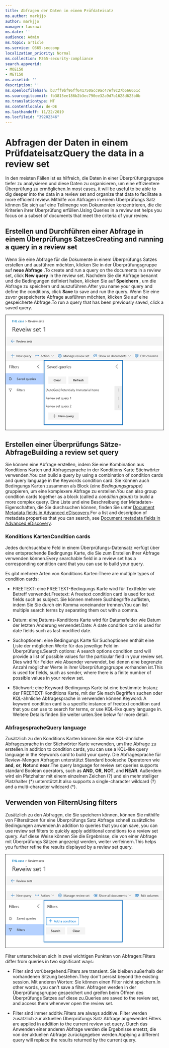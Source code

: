 ```yaml
---
title: Abfragen der Daten in einem Prüfdateisatz
ms.author: markjjo
author: markjjo
manager: laurawi
ms.date: ''
audience: Admin
ms.topic: article
ms.service: O365-seccomp
localization_priority: Normal
ms.collection: M365-security-compliance
search.appverid:
- MOE150
- MET150
ms.assetid: ''
description: ''
ms.openlocfilehash: b37ff9bf96ff641750acc9ac47ef9c27b566651c
ms.sourcegitcommit: fb3815ee186b2b3ec790ee32a9d7b1628d623b0b
ms.translationtype: MT
ms.contentlocale: de-DE
ms.lasthandoff: 11/22/2019
ms.locfileid: "39202346"
---
```

# <a name="query-the-data-in-a-review-set"></a><span data-ttu-id="2b075-102">Abfragen der Daten in einem Prüfdateisatz</span><span class="sxs-lookup"><span data-stu-id="2b075-102">Query the data in a review set</span></span>

<span data-ttu-id="2b075-103">In den meisten Fällen ist es hilfreich, die Daten in einer Überprüfungsgruppe tiefer zu analysieren und diese Daten zu organisieren, um eine effizientere Überprüfung zu ermöglichen.</span><span class="sxs-lookup"><span data-stu-id="2b075-103">In most cases, it will be useful to be able to dig deeper into the data in a review set and organize that data to facilitate a more efficient review.</span></span> <span data-ttu-id="2b075-104">Mithilfe von Abfragen in einem Überprüfungs Satz können Sie sich auf eine Teilmenge von Dokumenten konzentrieren, die die Kriterien ihrer Überprüfung erfüllen.</span><span class="sxs-lookup"><span data-stu-id="2b075-104">Using Queries in a review set helps you focus on a subset of documents that meet the criteria of your review.</span></span>

## <a name="creating-and-running-a-query-in-a-review-set"></a><span data-ttu-id="2b075-105">Erstellen und Durchführen einer Abfrage in einem Überprüfungs Satzes</span><span class="sxs-lookup"><span data-stu-id="2b075-105">Creating and running a query in a review set</span></span>

<span data-ttu-id="2b075-106">Wenn Sie eine Abfrage für die Dokumente in einem Überprüfungs Satzes erstellen und ausführen möchten, klicken Sie in der Überprüfungsgruppe auf **neue Abfrage** .</span><span class="sxs-lookup"><span data-stu-id="2b075-106">To create and run a query on the documents in a review set, click **New query** in the review set.</span></span> <span data-ttu-id="2b075-107">Nachdem Sie die Abfrage benannt und die Bedingungen definiert haben, klicken Sie auf **Speichern** , um die Abfrage zu speichern und auszuführen.</span><span class="sxs-lookup"><span data-stu-id="2b075-107">After you name your query and define the conditions, click **Save** to save and run the query.</span></span> <span data-ttu-id="2b075-108">Wenn Sie eine zuvor gespeicherte Abfrage ausführen möchten, klicken Sie auf eine gespeicherte Abfrage.</span><span class="sxs-lookup"><span data-stu-id="2b075-108">To run a query that has been previously saved, click a saved query.</span></span> 

![Überprüfen von Mengen Abfragen](media/AeDReviewSetQueries.png)

## <a name="building-a-review-set-query"></a><span data-ttu-id="2b075-110">Erstellen einer Überprüfungs Sätze-Abfrage</span><span class="sxs-lookup"><span data-stu-id="2b075-110">Building a review set query</span></span>

<span data-ttu-id="2b075-111">Sie können eine Abfrage erstellen, indem Sie eine Kombination aus Konditions Karten und Abfragesprache in der Konditions Karte Stichwörter verwenden.</span><span class="sxs-lookup"><span data-stu-id="2b075-111">You can build a query by using a combination of condition cards and query language in the Keywords condition card.</span></span> <span data-ttu-id="2b075-112">Sie können auch Bedingungs Karten zusammen als Block (eine *Bedingungsgruppe*) gruppieren, um eine komplexere Abfrage zu erstellen.</span><span class="sxs-lookup"><span data-stu-id="2b075-112">You can also group condition cards together as a block (called a *condition group*) to build a more complex query.</span></span> <span data-ttu-id="2b075-113">Eine Liste und eine Beschreibung der Metadaten-Eigenschaften, die Sie durchsuchen können, finden Sie unter [Document Metadata fields in Advanced eDiscovery](document-metadata-fields-in-Advanced-eDiscovery.md).</span><span class="sxs-lookup"><span data-stu-id="2b075-113">For a list and description of metadata properties that you can search, see [Document metadata fields in Advanced eDiscovery](document-metadata-fields-in-Advanced-eDiscovery.md).</span></span>

### <a name="condition-cards"></a><span data-ttu-id="2b075-114">Konditions Karten</span><span class="sxs-lookup"><span data-stu-id="2b075-114">Condition cards</span></span>

<span data-ttu-id="2b075-115">Jedes durchsuchbare Feld in einem Überprüfungs-Datensatz verfügt über eine entsprechende Bedingungs Karte, die Sie zum Erstellen Ihrer Abfrage verwenden können.</span><span class="sxs-lookup"><span data-stu-id="2b075-115">Every searchable field in a review set has a corresponding condition card that you can use to build your query.</span></span>

<span data-ttu-id="2b075-116">Es gibt mehrere Arten von Konditions Karten:</span><span class="sxs-lookup"><span data-stu-id="2b075-116">There are multiple types of condition cards:</span></span>

- <span data-ttu-id="2b075-117">FREETEXT: eine FREETEXT-Bedingungs Karte wird für Textfelder wie Betreff verwendet.</span><span class="sxs-lookup"><span data-stu-id="2b075-117">Freetext: A freetext condition card is used for text fields such as subject.</span></span> <span data-ttu-id="2b075-118">Sie können mehrere Suchbegriffe auflisten, indem Sie Sie durch ein Komma voneinander trennen.</span><span class="sxs-lookup"><span data-stu-id="2b075-118">You can list multiple search terms by separating them out with a comma.</span></span>

- <span data-ttu-id="2b075-119">Datum: eine Datums-Konditions Karte wird für Datumsfelder wie Datum der letzten Änderung verwendet.</span><span class="sxs-lookup"><span data-stu-id="2b075-119">Date: A date condition card is used for date fields such as last modified date.</span></span>

- <span data-ttu-id="2b075-120">Suchoptionen: eine Bedingungs Karte für Suchoptionen enthält eine Liste der möglichen Werte für das jeweilige Feld im Überprüfungs.</span><span class="sxs-lookup"><span data-stu-id="2b075-120">Search options: A search options condition card will provide a list of possible values for the particular field in your review set.</span></span> <span data-ttu-id="2b075-121">Dies wird für Felder wie Absender verwendet, bei denen eine begrenzte Anzahl möglicher Werte in ihrer Überprüfungsgruppe vorhanden ist.</span><span class="sxs-lookup"><span data-stu-id="2b075-121">This is used for fields, such as sender, where there is a finite number of possible values in your review set.</span></span>

- <span data-ttu-id="2b075-122">Stichwort: eine Keyword-Bedingungs Karte ist eine bestimmte Instanz der FREETEXT-Konditions Karte, mit der Sie nach Begriffen suchen oder KQL-ähnliche Abfragesprache in verwenden können.</span><span class="sxs-lookup"><span data-stu-id="2b075-122">Keyword: A keyword condition card is a specific instance of freetext condition card that you can use to search for terms, or use KQL-like query language in.</span></span> <span data-ttu-id="2b075-123">Weitere Details finden Sie weiter unten.</span><span class="sxs-lookup"><span data-stu-id="2b075-123">See below for more detail.</span></span>

### <a name="query-language"></a><span data-ttu-id="2b075-124">Abfragesprache</span><span class="sxs-lookup"><span data-stu-id="2b075-124">Query language</span></span>

<span data-ttu-id="2b075-125">Zusätzlich zu den Konditions Karten können Sie eine KQL-ähnliche Abfragesprache in der Stichwörter Karte verwenden, um Ihre Abfrage zu erstellen.</span><span class="sxs-lookup"><span data-stu-id="2b075-125">In addition to condition cards, you can use a KQL-like query language in the Keywords card to build your query.</span></span> <span data-ttu-id="2b075-126">Die Abfragesprache für Review-Mengen Abfragen unterstützt Standard boolesche Operatoren wie **and**, **or**, **Not**und **near**.</span><span class="sxs-lookup"><span data-stu-id="2b075-126">The query language for review set queries supports standard Boolean operators, such as **AND**, **OR**, **NOT**, and **NEAR**.</span></span> <span data-ttu-id="2b075-127">Außerdem wird ein Platzhalter mit einem einzelnen Zeichen (?) und ein mehr stelliger Platzhalter (\*) unterstützt.</span><span class="sxs-lookup"><span data-stu-id="2b075-127">It also supports a single-character wildcard (?) and a multi-character wildcard (\*).</span></span>

## <a name="using-filters"></a><span data-ttu-id="2b075-128">Verwenden von Filtern</span><span class="sxs-lookup"><span data-stu-id="2b075-128">Using filters</span></span>

<span data-ttu-id="2b075-129">Zusätzlich zu den Abfragen, die Sie speichern können, können Sie mithilfe von Filtersätzen für eine Überprüfungs Satz Abfrage schnell zusätzliche Bedingungen anwenden.</span><span class="sxs-lookup"><span data-stu-id="2b075-129">In addition to queries that you can save, you can use review set filters to quickly apply additional conditions to a review set query.</span></span> <span data-ttu-id="2b075-130">Auf diese Weise können Sie die Ergebnisse, die von einer Abfrage mit Überprüfungs Sätzen angezeigt werden, weiter verfeinern.</span><span class="sxs-lookup"><span data-stu-id="2b075-130">This helps you further refine the results displayed by a review set query.</span></span>

![Überprüfen von Filtersätzen](media/AeDReviewSetFilters.png)

<span data-ttu-id="2b075-132">Filter unterscheiden sich in zwei wichtigen Punkten von Abfragen:</span><span class="sxs-lookup"><span data-stu-id="2b075-132">Filters differ from queries in two significant ways:</span></span>

- <span data-ttu-id="2b075-133">Filter sind vorübergehend.</span><span class="sxs-lookup"><span data-stu-id="2b075-133">Filters are transient.</span></span> <span data-ttu-id="2b075-134">Sie bleiben außerhalb der vorhandenen Sitzung bestehen.</span><span class="sxs-lookup"><span data-stu-id="2b075-134">They don't persist beyond the existing session.</span></span> <span data-ttu-id="2b075-135">Mit anderen Worten: Sie können einen Filter nicht speichern.</span><span class="sxs-lookup"><span data-stu-id="2b075-135">In other words, you can't save a filter.</span></span> <span data-ttu-id="2b075-136">Abfragen werden in der Überprüfungsgruppe gespeichert und greifen beim Öffnen des Überprüfungs Satzes auf diese zu.</span><span class="sxs-lookup"><span data-stu-id="2b075-136">Queries are saved to the review set, and access them whenever open the review set.</span></span>

- <span data-ttu-id="2b075-137">Filter sind immer additiv.</span><span class="sxs-lookup"><span data-stu-id="2b075-137">Filters are always additive.</span></span> <span data-ttu-id="2b075-138">Filter werden zusätzlich zur aktuellen Überprüfungs Satz Abfrage angewendet.</span><span class="sxs-lookup"><span data-stu-id="2b075-138">Filters are applied in addition to the current review set query.</span></span> <span data-ttu-id="2b075-139">Durch das Anwenden einer anderen Abfrage werden die Ergebnisse ersetzt, die von der aktuellen Abfrage zurückgegeben werden.</span><span class="sxs-lookup"><span data-stu-id="2b075-139">Applying a different query will replace the results returned by the current query.</span></span>
